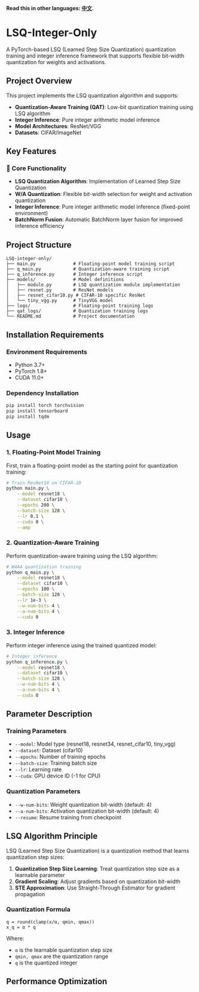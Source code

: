 **Read this in other languages: [中文](README_zh.md).**
# LSQ-Integer-Only

A PyTorch-based LSQ (Learned Step Size Quantization) quantization training and integer inference framework that supports flexible bit-width quantization for weights and activations.

## Project Overview

This project implements the LSQ quantization algorithm and supports:
- **Quantization-Aware Training (QAT)**: Low-bit quantization training using LSQ algorithm
- **Integer Inference**: Pure integer arithmetic model inference
- **Model Architectures**: ResNet/VGG
- **Datasets**: CIFAR/ImageNet

## Key Features

### 🎯 Core Functionality
- **LSQ Quantization Algorithm**: Implementation of Learned Step Size Quantization
- **W/A Quantization**: Flexible bit-width selection for weight and activation quantization
- **Integer Inference**: Pure integer arithmetic model inference (fixed-point environment)
- **BatchNorm Fusion**: Automatic BatchNorm layer fusion for improved inference efficiency

## Project Structure

```
LSQ-integer-only/
├── main.py              # Floating-point model training script
├── q_main.py            # Quantization-aware training script
├── q_inference.py       # Integer inference script
├── models/              # Model definitions
│   ├── module.py        # LSQ quantization module implementation
│   ├── resnet.py        # ResNet models
│   ├── resnet_cifar10.py # CIFAR-10 specific ResNet
│   └── tiny_vgg.py      # TinyVGG model
├── logs/                # Floating-point training logs
├── qat_logs/            # Quantization training logs
└── README.md            # Project documentation
```

## Installation Requirements

### Environment Requirements
- Python 3.7+
- PyTorch 1.8+
- CUDA 11.0+

### Dependency Installation
```bash
pip install torch torchvision
pip install tensorboard
pip install tqdm
```

## Usage

### 1. Floating-Point Model Training

First, train a floating-point model as the starting point for quantization training:

```bash
# Train ResNet18 on CIFAR-10
python main.py \
    --model resnet18 \
    --dataset cifar10 \
    --epochs 200 \
    --batch-size 128 \
    --lr 0.1 \
    --cuda 0 \
    --amp
```

### 2. Quantization-Aware Training

Perform quantization-aware training using the LSQ algorithm:

```bash
# W4A4 quantization training
python q_main.py \
    --model resnet18 \
    --dataset cifar10 \
    --epochs 100 \
    --batch-size 128 \
    --lr 1e-3 \
    --w-num-bits 4 \
    --a-num-bits 4 \
    --cuda 0
```

### 3. Integer Inference

Perform integer inference using the trained quantized model:

```bash
# Integer inference
python q_inference.py \
    --model resnet18 \
    --dataset cifar10 \
    --batch-size 128 \
    --w-num-bits 4 \
    --a-num-bits 4 \
    --cuda 0
```

## Parameter Description

### Training Parameters
- `--model`: Model type (resnet18, resnet34, resnet_cifar10, tiny_vgg)
- `--dataset`: Dataset (cifar10)
- `--epochs`: Number of training epochs
- `--batch-size`: Training batch size
- `--lr`: Learning rate
- `--cuda`: GPU device ID (-1 for CPU)

### Quantization Parameters
- `--w-num-bits`: Weight quantization bit-width (default: 4)
- `--a-num-bits`: Activation quantization bit-width (default: 4)
- `--resume`: Resume training from checkpoint

## LSQ Algorithm Principle

LSQ (Learned Step Size Quantization) is a quantization method that learns quantization step sizes:

1. **Quantization Step Size Learning**: Treat quantization step size as a learnable parameter
2. **Gradient Scaling**: Adjust gradients based on quantization bit-width
3. **STE Approximation**: Use Straight-Through Estimator for gradient propagation

### Quantization Formula
```
q = round(clamp(x/α, qmin, qmax))
x_q = α * q
```

Where:
- `α` is the learnable quantization step size
- `qmin, qmax` are the quantization range
- `q` is the quantized integer

## Performance Optimization